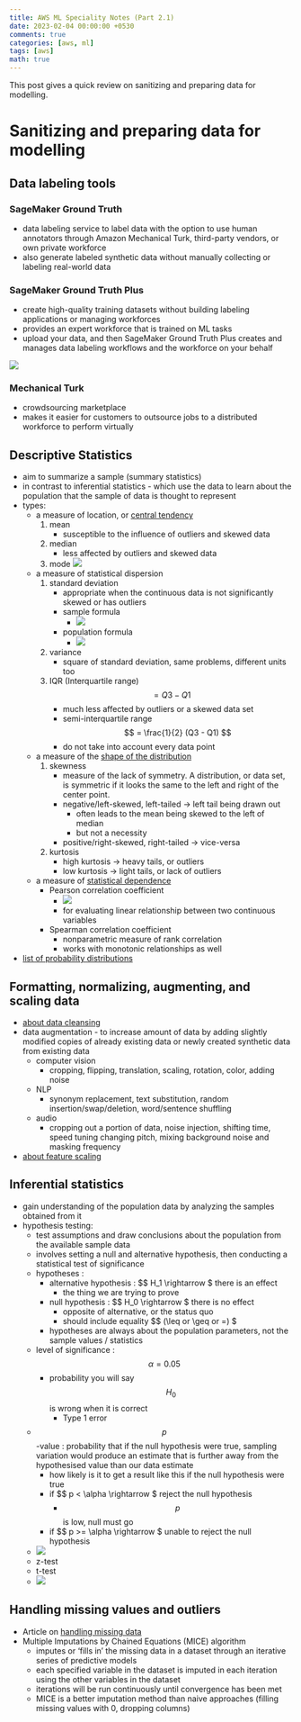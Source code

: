 ```yaml
---
title: AWS ML Speciality Notes (Part 2.1)
date: 2023-02-04 00:00:00 +0530
comments: true
categories: [aws, ml]
tags: [aws]
math: true
---
```


This post gives a quick review on sanitizing and preparing data for modelling.

<!--more-->

# Sanitizing and preparing data for modelling

## Data labeling tools

### SageMaker Ground Truth
* data labeling service to label data with the option to use human annotators through Amazon Mechanical Turk, third-party vendors, or own private workforce
* also generate labeled synthetic data without manually collecting or labeling real-world data

### SageMaker Ground Truth Plus
* create high-quality training datasets without building labeling applications or managing workforces
* provides an expert workforce that is trained on ML tasks
* upload your data, and then SageMaker Ground Truth Plus creates and manages data labeling workflows and the workforce on your behalf

![](https://i.imgur.com/lFEkZin.png)

### Mechanical Turk
* crowdsourcing marketplace 
* makes it easier for customers to outsource jobs to a distributed workforce to perform virtually

## Descriptive Statistics
* aim to summarize a sample (summary statistics)
* in contrast to inferential statistics  - which use the data to learn about the population that the sample of data is thought to represent
* types:
    * a measure of location, or [central tendency](https://statistics.laerd.com/statistical-guides/measures-central-tendency-mean-mode-median.php)
        1. mean
            * susceptible to the influence of outliers and skewed data
        2. median
            * less affected by outliers and skewed data
        3. mode
        ![](https://i.imgur.com/Bns4YYR.png)
    * a measure of statistical dispersion
        1. standard deviation
            * appropriate when the continuous data is not significantly skewed or has outliers
            * sample formula
                * ![](https://i.imgur.com/Rism2ng.png)
            * population formula
                * ![](https://i.imgur.com/YuqivLP.png)
        2. variance
            * square of standard deviation, same problems, different units too
        3. IQR (Interquartile range) $$ = Q3 - Q1 $$
            * much less affected by outliers or a skewed data set
            * semi-interquartile range $$ = \frac{1}{2} (Q3 - Q1) $$
            * do not take into account every data point
    * a measure of the [shape of the distribution](https://www.itl.nist.gov/div898/handbook/eda/section3/eda35b.htm)
        1. skewness
            * measure of the lack of symmetry. A distribution, or data set, is symmetric if it looks the same to the left and right of the center point.
            * negative/left-skewed, left-tailed -> left tail being drawn out
                * often leads to the mean being skewed to the left of median
                * but not a necessity
            * positive/right-skewed, right-tailed -> vice-versa
        2. kurtosis
            * high kurtosis -> heavy tails, or outliers
            * low kurtosis -> light tails, or lack of outliers
    * a measure of [statistical dependence](https://towardsdatascience.com/clearly-explained-pearson-v-s-spearman-correlation-coefficient-ada2f473b8)
        * Pearson correlation coefficient
            * ![](https://i.imgur.com/PxlEO9C.png)
            * for evaluating linear relationship between two continuous variables
        * Spearman correlation coefficient
            * nonparametric measure of rank correlation
            * works with monotonic relationships as well
* [list of probability distributions](https://medium.com/@srowen/common-probability-distributions-347e6b945ce4)


## Formatting, normalizing, augmenting, and scaling data

* [about data cleansing](https://towardsdatascience.com/the-ultimate-guide-to-data-cleaning-3969843991d4)
* data augmentation - to increase amount of data by adding slightly modified copies of already existing data or newly created synthetic data from existing data
    * computer vision
        * cropping, flipping, translation, scaling, rotation, color, adding noise
    * NLP
        * synonym replacement, text substitution, random insertion/swap/deletion, word/sentence shuffling
    * audio
        * cropping out a portion of data, noise injection, shifting time, speed tuning changing pitch, mixing background noise and masking frequency
* [about feature scaling](https://sebastianraschka.com/Articles/2014_about_feature_scaling.html)



## Inferential statistics
* gain understanding of the population data by analyzing the samples obtained from it
* hypothesis testing:
    * test assumptions and draw conclusions about the population from the available sample data
    * involves setting a null and alternative hypothesis, then conducting a statistical test of significance
    * hypotheses : 
        * alternative hypothesis : $$ H_1 \rightarrow $ there is an  effect
            * the thing we are trying to prove
        * null hypothesis : $$ H_0 \rightarrow $ there is no effect
            * opposite of alternative, or the status quo
            * should include equality $$ (\leq or \geq or =) $
        * hypotheses are always about the population parameters, not the sample values / statistics
    * level of significance : $$ \alpha = 0.05 $$
        * probability you will say $$ H_0 $$ is wrong when it is correct
            * Type 1 error
    * $$ p $$-value : probability that if the null hypothesis were true, sampling variation would produce an estimate that is further away from the hypothesised value than our data estimate
        * how likely is it to get a result like this if the null hypothesis were true
        * if $$ p < \alpha \rightarrow $ reject the null hypothesis
            * $$ p $$ is low, null must go
        * if $$ p >= \alpha \rightarrow $ unable to reject the null hypothesis
    * ![](https://i.imgur.com/5770aeE.png)
    * z-test
    * t-test
    * ![](https://i.imgur.com/R4W5Bb5.png)


## Handling missing values and outliers

* Article on [handling missing data](https://www.kaggle.com/code/parulpandey/a-guide-to-handling-missing-values-in-python/notebook)
* Multiple Imputations by Chained Equations (MICE) algorithm
    * imputes or ‘fills in’ the missing data in a dataset through an iterative series of predictive models
    * each specified variable in the dataset is imputed in each iteration using the other variables in the dataset
    * iterations will be run continuously until convergence has been met
    * MICE is a better imputation method than naive approaches (filling missing values with 0, dropping columns)